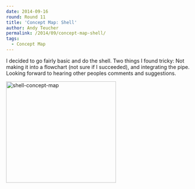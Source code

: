 ```yaml
---
date: 2014-09-16
round: Round 11
title: 'Concept Map: Shell'
author: Andy Teucher
permalink: /2014/09/concept-map-shell/
tags:
  - Concept Map
---
```

I decided to go fairly basic and do the shell. Two things I found tricky: Not making it into a flowchart (not sure if I succeeded), and integrating the pipe. Looking forward to hearing other peoples comments and suggestions.

[<img src="/software-carpentry-training-website/uploads/2014/09/shell-concept-map-300x277.jpg" alt="shell-concept-map" width="300" height="277" class="alignnone size-medium wp-image-8687" />][1]

 [1]: /software-carpentry-training-website/uploads/2014/09/shell-concept-map.jpg
